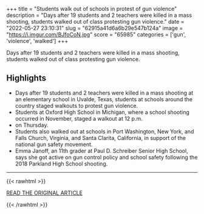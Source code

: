 +++
title = "Students walk out of schools in protest of gun violence"
description = "Days after 19 students and 2 teachers were killed in a mass shooting, students walked out of class protesting gun violence."
date = "2022-05-27 23:10:31"
slug = "62915a41d6a6b29e547b124a"
image = "https://i.imgur.com/BJfoCoN.jpg"
score = "65985"
categories = ['gun', 'violence', 'walked']
+++

Days after 19 students and 2 teachers were killed in a mass shooting, students walked out of class protesting gun violence.

## Highlights

- Days after 19 students and 2 teachers were killed in a mass shooting at an elementary school in Uvalde, Texas, students at schools around the country staged walkouts to protest gun violence.
- Students at Oxford High School in Michigan, where a school shooting occurred in November, staged a walkout at 12 p.m.
- on Thursday.
- Students also walked out at schools in Port Washington, New York, and Falls Church, Virginia, and Santa Clarita, California, in support of the national gun safety movement.
- Emma Janoff, an 11th grader at Paul D. Schreiber Senior High School, says she got active on gun control policy and school safety following the 2018 Parkland High School shooting.

---

{{< rawhtml >}}
  <p class="article-category">
    <a target="_blank" href="https://abcnews.go.com/US/students-walk-schools-protest-gun-violence/story?id=85000148">READ THE ORIGINAL ARTICLE</a>
  </p>
{{< /rawhtml >}}
